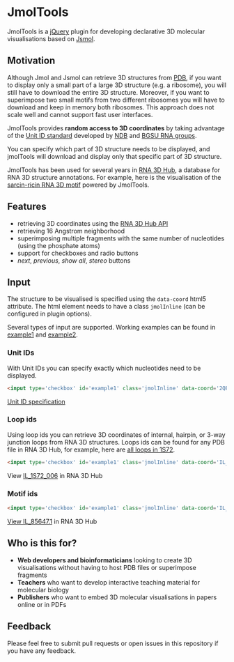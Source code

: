 # JmolTools

JmolTools is a [jQuery](http://jquery.com/) plugin for developing declarative 3D molecular visualisations based on [Jsmol](http://sourceforge.net/projects/jsmol/).

## Motivation

Although Jmol and Jsmol can retrieve 3D structures from [PDB](http://www.wwpdb.org/), if you want to display only a small part of a large 3D structure (e.g. a ribosome), you will still have to download the entire 3D structure. Moreover, if you want to superimpose two small motifs from two different ribosomes you will have to download and keep in memory both ribosomes. This approach does not scale well and cannot support fast user interfaces.

JmolTools provides **random access to 3D coordinates** by taking advantage of the [Unit ID standard](http://rna.bgsu.edu/main/rna-3d-hub-help/unit-ids/) developed by [NDB](http://ndbserver.rutgers.edu/) and [BGSU RNA groups](http://rna.bgsu.edu).

You can specify which part of 3D structure needs to be displayed, and jmolTools will download and display only that specific part of 3D structure. 

JmolTools has been used for several years in [RNA 3D Hub](http://rna.bgsu.edu/rna3dhub), a database for RNA 3D structure annotations.
For example, here is the visualisation of the [sarcin-ricin RNA 3D motif](http://rna.bgsu.edu/rna3dhub/motif/view/IL_85647.7) powered by JmolTools.

## Features

* retrieving 3D coordinates using the [RNA 3D Hub API](http://rna.bgsu.edu/main/rna-3d-hub-help/accessing-rna-3h-hub-data/)
* retrieving 16 Angstrom neighborhood
* superimposing multiple fragments with the same number of nucleotides (using the phosphate atoms)
* support for checkboxes and radio buttons
* *next*, *previous*, *show all*, *stereo* buttons

## Input

The structure to be visualised is specified using the `data-coord` html5 attribute. The html element needs to have a class `jmolInline` (can be configured in plugin options).

Several types of input are supported. Working examples can be found in [example1](./example1.html) and [example2](./example2.html).

### Unit IDs

With Unit IDs you can specify exactly which nucleotides need to be displayed.

```html
<input type='checkbox' id='example1' class='jmolInline' data-coord='2QBG|1|B|A|1262,2QBG|1|B|U|1263,2QBG|1|B|A|1264,2QBG|1|B|A|1265,2QBG|1|B|G|1266,2QBG|1|B|U|1267,2QBG|1|B|A|1268,2QBG|1|B|A|1269,2QBG|1|B|U|2011,2QBG|1|B|G|2012,2QBG|1|B|A|2013,2QBG|1|B|A|2014,2QBG|1|B|A|2015,2QBG|1|B|U|2016,2QBG|1|B|U|2017'><label for='example1'>Internal loop</label>
```

[Unit ID specification](http://rna.bgsu.edu/main/rna-3d-hub-help/unit-ids/)

### Loop ids

Using loop ids you can retrieve 3D coordinates of internal, hairpin, or 3-way junction loops from RNA 3D structures. Loops ids can be found for any PDB file in RNA 3D Hub, for example, here are [all loops in 1S72](http://rna.bgsu.edu/rna3dhub/pdb/1S72/motifs).

```html
<input type='checkbox' id='example1' class='jmolInline' data-coord='IL_1S72_006'><label for='example1'>Internal loop IL_1S72_006</label>
```

View [IL_1S72_006](http://rna.bgsu.edu/rna3dhub/loops/view/IL_1S72_006) in RNA 3D Hub

### Motif ids 

```html
<input type='checkbox' id='example1' class='jmolInline' data-coord='IL_85647.1'><label for='example1'>Motif IL_85647.1</label>
```

[View IL_85647.1](http://rna.bgsu.edu/rna3dhub/motif/view/IL_85647.1) in RNA 3D Hub

## Who is this for?

* **Web developers and bioinformaticians** looking to create 3D visualisations without having to host PDB files or superimpose fragments
* **Teachers** who want to develop interactive teaching material for molecular biology
* **Publishers** who want to embed 3D molecular visualisations in papers online or in PDFs

## Feedback

Please feel free to submit pull requests or open issues in this repository if you have any feedback.
